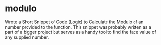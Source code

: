 # modulo
Wrote a Short Snippet of Code (Logic) to Calculate the Modulo of an number provided to the function. This snippet was probably written as a part of a bigger project but serves as a handy tool to find the face value of any supplied number. 

